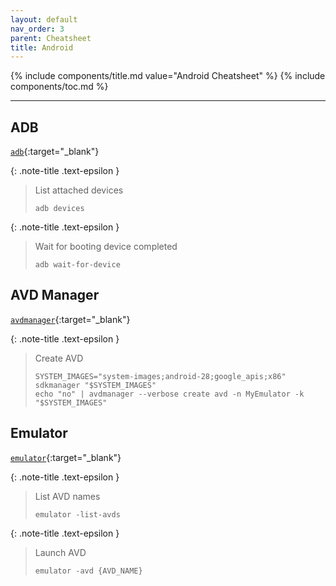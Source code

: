 ```yaml
---
layout: default
nav_order: 3
parent: Cheatsheet
title: Android
---
```


{% include components/title.md value="Android Cheatsheet" %}
{% include components/toc.md %}

---

## ADB
[`adb`](https://developer.android.com/tools/adb){:target="\_blank"}

{: .note-title .text-epsilon }
> List attached devices
>
>```shell
> adb devices
>```

{: .note-title .text-epsilon }
> Wait for booting device completed
>
>```shell
> adb wait-for-device
>```


## AVD Manager
[`avdmanager`](https://developer.android.com/tools/avdmanager){:target="\_blank"}

{: .note-title .text-epsilon }
> Create AVD
>
>```shell
> SYSTEM_IMAGES="system-images;android-28;google_apis;x86"
> sdkmanager "$SYSTEM_IMAGES"
> echo "no" | avdmanager --verbose create avd -n MyEmulator -k "$SYSTEM_IMAGES"
>```

## Emulator
[`emulator`](https://developer.android.com/studio/run/emulator-commandline){:target="\_blank"}

{: .note-title .text-epsilon }
> List AVD names
>
>```shell
> emulator -list-avds
>```

{: .note-title .text-epsilon }
> Launch AVD
>
>```shell
> emulator -avd {AVD_NAME}
>```
